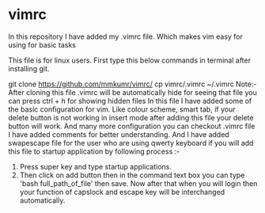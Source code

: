 # vimrc
In this repository I have added my .vimrc file. Which makes vim easy for using for basic tasks

This file is for linux users.
First type this below commands in terminal after installing git.

git clone https://github.com/mmkumr/vimrc/
cp vimrc/.vimrc ~/.vimrc
Note:- After cloning this file .vimrc will be automatically hide for seeing that file you can press ctrl + h for showing hidden files
In this file I have added some of the basic configuration for vim. Like colour scheme, smart tab, if your delete button is not working in insert mode after adding this file your delete button will work.
And many more configuration you can checkout .vimrc file I have added comments for better understanding.
And I have added swapescape file for the user who are using qwerty keyboard if you will add this file to startup application by following process :-
1. Press super key and type startup applications.
2. Then click on add button then in the command text box you can type 'bash full_path_of_file' then save.
Now after that when you will login then your function of capslock and escape key will be interchanged automatically.
